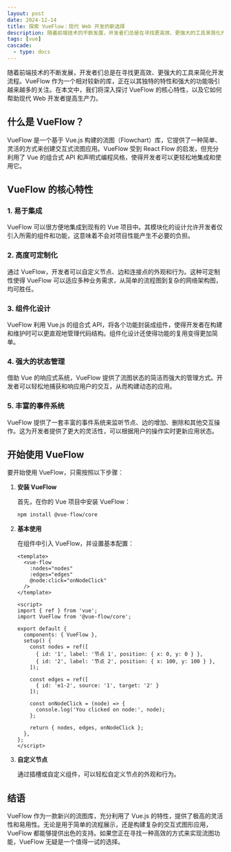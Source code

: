 ```yaml
---
layout: post
date: 2024-12-14
title: 探索 VueFlow：现代 Web 开发的新选择
description: 随着前端技术的不断发展，开发者们总是在寻找更高效、更强大的工具来简化开发流程。VueFlow 作为一个相对较新的库，正在以其独特的特性和强大的功能吸引越来越多的关注。在本文中，我们将深入探讨 VueFlow 的核心特性，以及它如何帮助现代 Web 开发者提高生产力。
tags: [vue]
cascade:
  - type: docs
---
```


随着前端技术的不断发展，开发者们总是在寻找更高效、更强大的工具来简化开发流程。VueFlow 作为一个相对较新的库，正在以其独特的特性和强大的功能吸引越来越多的关注。在本文中，我们将深入探讨 VueFlow 的核心特性，以及它如何帮助现代 Web 开发者提高生产力。

## 什么是 VueFlow？

VueFlow 是一个基于 Vue.js 构建的流图（Flowchart）库，它提供了一种简单、灵活的方式来创建交互式流图应用。VueFlow 受到 React Flow 的启发，但充分利用了 Vue 的组合式 API 和声明式编程风格，使得开发者可以更轻松地集成和使用它。

## VueFlow 的核心特性

### 1. 易于集成

VueFlow 可以很方便地集成到现有的 Vue 项目中。其模块化的设计允许开发者仅引入所需的组件和功能，这意味着不会对项目性能产生不必要的负担。

### 2. 高度可定制化

通过 VueFlow，开发者可以自定义节点、边和连接点的外观和行为。这种可定制性使得 VueFlow 可以适应多种业务需求，从简单的流程图到复杂的网络架构图，均可胜任。

### 3. 组件化设计

VueFlow 利用 Vue.js 的组合式 API，将各个功能封装成组件，使得开发者在构建和维护时可以更直观地管理代码结构。组件化设计还使得功能的复用变得更加简单。

### 4. 强大的状态管理

借助 Vue 的响应式系统，VueFlow 提供了流图状态的简洁而强大的管理方式。开发者可以轻松地捕获和响应用户的交互，从而构建动态的应用。

### 5. 丰富的事件系统

VueFlow 提供了一套丰富的事件系统来监听节点、边的增加、删除和其他交互操作。这为开发者提供了更大的灵活性，可以根据用户的操作实时更新应用状态。

## 开始使用 VueFlow

要开始使用 VueFlow，只需按照以下步骤：

1. **安装 VueFlow**

   首先，在你的 Vue 项目中安装 VueFlow：

   ```bash
   npm install @vue-flow/core
   ```

2. **基本使用**

   在组件中引入 VueFlow，并设置基本配置：

   ```vue
   <template>
     <vue-flow
       :nodes="nodes"
       :edges="edges"
       @node:click="onNodeClick"
     />
   </template>

   <script>
   import { ref } from 'vue';
   import VueFlow from '@vue-flow/core';

   export default {
     components: { VueFlow },
     setup() {
       const nodes = ref([
         { id: '1', label: '节点 1', position: { x: 0, y: 0 } },
         { id: '2', label: '节点 2', position: { x: 100, y: 100 } },
       ]);

       const edges = ref([
         { id: 'e1-2', source: '1', target: '2' }
       ]);

       const onNodeClick = (node) => {
         console.log('You clicked on node:', node);
       };

       return { nodes, edges, onNodeClick };
     },
   };
   </script>
   ```

3. **自定义节点**

   通过插槽或自定义组件，可以轻松自定义节点的外观和行为。

## 结语

VueFlow 作为一款新兴的流图库，充分利用了 Vue.js 的特性，提供了极高的灵活性和易用性。无论是用于简单的流程展示，还是构建复杂的交互式图形应用，VueFlow 都能够提供出色的支持。如果您正在寻找一种高效的方式来实现流图功能，VueFlow 无疑是一个值得一试的选择。